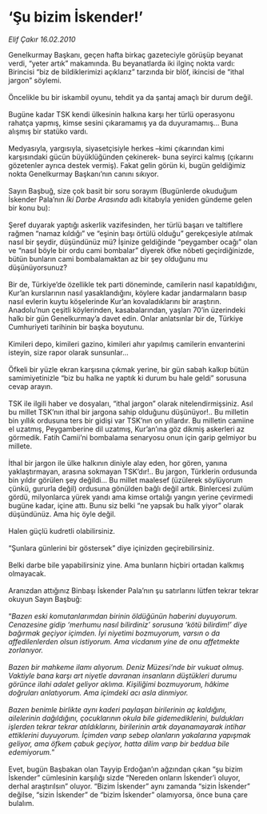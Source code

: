 # ‘Şu bizim İskender!’

*Elif Çakır 16.02.2010*

<div class="taraf_structure_2col_1zq">
<div class="margen_n">



 <p>Genelkurmay Başkanı, geçen hafta birkaç gazeteciyle görüşüp beyanat verdi, “yeter artık” makamında. Bu beyanatlarda iki ilginç nokta vardı: Birincisi “biz de bildiklerimizi açıklarız” tarzında bir blöf, ikincisi de “ithal jargon” söylemi. <br/><br/>Öncelikle bu bir iskambil oyunu, tehdit ya da şantaj amaçlı bir durum değil. <br/><br/>Bugüne kadar TSK kendi ülkesinin halkına karşı her türlü operasyonu rahatça yapmış, kimse sesini çıkaramamış ya da duyuramamış... Buna alışmış bir statüko vardı. <br/><br/>Medyasıyla, yargısıyla, siyasetçisiyle herkes –kimi çıkarından kimi karşısındaki gücün büyüklüğünden çekinerek- buna seyirci kalmış (çıkarını gözetenler ayrıca destek vermiş). Fakat gelin görün ki, bugün geldiğimiz nokta Genelkurmay Başkanı’nın canını sıkıyor. <br/><br/>Sayın Başbuğ, size çok basit bir soru sorayım (Bugünlerde okuduğum İskender Pala’nın <i>İki Darbe Arasında</i> adlı kitabıyla yeniden gündeme gelen bir konu bu): <br/><br/>Şeref duyarak yaptığı askerlik vazifesinden, her türlü başarı ve taltiflere rağmen “namaz kıldığı” ve “eşinin başı örtülü olduğu” gerekçesiyle atılmak nasıl bir şeydir, düşündünüz mü? İşinize geldiğinde “peygamber ocağı” olan ve “nasıl böyle bir ordu cami bombalar” diyerek öfke nöbeti geçirdiğinizde, bütün bunların cami bombalamaktan az bir şey olduğunu mu düşünüyorsunuz? <br/><br/>Bir de, Türkiye’de özellikle tek parti döneminde, camilerin nasıl kapatıldığını, Kur’an kurslarının nasıl yasaklandığını, köylere kadar jandarmaların basıp nasıl evlerin kuytu köşelerinde Kur’an kovaladıklarını bir araştırın. Anadolu’nun çeşitli köylerinden, kasabalarından, yaşları 70’in üzerindeki halkı bir gün Genelkurmay’a davet edin. Onlar anlatsınlar bir de, Türkiye Cumhuriyeti tarihinin bir başka boyutunu. <br/><br/>Kimileri depo, kimileri gazino, kimileri ahır yapılmış camilerin envanterini isteyin, size rapor olarak sunsunlar... <br/><br/>Öfkeli bir yüzle ekran karşısına çıkmak yerine, bir gün sabah kalkıp bütün samimiyetinizle “biz bu halka ne yaptık ki durum bu hale geldi” sorusuna cevap arayın. <br/><br/>TSK ile ilgili haber ve dosyaları, “ithal jargon” olarak nitelendirmişsiniz. Asıl bu millet TSK’nın ithal bir jargona sahip olduğunu düşünüyor!.. Bu milletin bin yıllık ordusuna ters bir gidişi var TSK’nın on yıllardır. Bu milletin camiine el uzatmış, Peygamberine dil uzatmış, Kur’an’ına göz dikmiş askerleri az görmedik. Fatih Camii’ni bombalama senaryosu onun için garip gelmiyor bu millete. <br/><br/>İthal bir jargon ile ülke halkının diniyle alay eden, hor gören, yanına yaklaştırmayan, arasına sokmayan TSK’dır!.. Bu jargon, Türklerin ordusunda bin yıldır görülen şey değildi... Bu millet maalesef (üzülerek söylüyorum çünkü, gururla değil) ordusuna gönülden bağlı değil artık. Binlercesi zulüm gördü, milyonlarca yürek yandı ama kimse ortalığı yangın yerine çevirmedi bugüne kadar, içine attı. Bunu siz belki “ne yapsak bu halk yiyor” olarak düşündünüz. Ama hiç öyle değil. <br/><br/>Halen güçlü kudretli olabilirsiniz. <br/><br/>“Şunlara günlerini bir göstersek” diye içinizden geçirebilirsiniz. <br/><br/>Belki darbe bile yapabilirsiniz yine. Ama bunların hiçbiri ortadan kalkmış olmayacak. <br/><br/>Aranızdan attığınız Binbaşı İskender Pala’nın şu satırlarını lütfen tekrar tekrar okuyun Sayın Başbuğ: <br/><br/>“<i>Bazen eski komutanlarımdan birinin öldüğünün haberini duyuyorum. Cenazesine gidip ‘merhumu nasıl bilirdiniz’ sorusuna ‘kötü bilirdim!’ diye bağırmak geçiyor içimden. İyi niyetimi bozmuyorum, varsın o da affedilenlerden olsun istiyorum. Ama vicdanım yine de onu affetmekte zorlanıyor. <br/><br/>Bazen bir mahkeme ilamı alıyorum. Deniz Müzesi’nde bir vukuat olmuş. Vaktiyle bana karşı art niyetle davranan insanların düştükleri durumu görünce ilahi adalet geliyor aklıma. Kişiliğimi bozmuyorum, hâkime doğruları anlatıyorum. Ama içimdeki acı asla dinmiyor. <br/><br/>Bazen benimle birlikte aynı kaderi paylaşan birilerinin aç kaldığını, ailelerinin dağıldığını, çocuklarının okula bile gidemediklerini, buldukları işlerden tekrar tekrar atıldıklarını, birilerinin artık dayanamayarak intihar ettiklerini duyuyorum. İçimden varıp sebep olanların yakalarına yapışmak geliyor, ama öfkem çabuk geçiyor, hatta dilim varıp bir beddua bile edemiyorum.</i>” <br/><br/>Evet, bugün Başbakan olan Tayyip Erdoğan’ın ağzından çıkan “şu bizim İskender” cümlesinin karşılığı sizde “Nereden onların İskender’i oluyor, derhal araştırılsın” oluyor. “Bizim İskender” aynı zamanda “sizin İskender” değilse, “sizin İskender” de “bizim İskender” olamıyorsa, önce buna çare bulalım.</p>
<br/>
<br/>
<br/>



<br/>


<div id="taraf_not">
</div>

</div>


</div>
